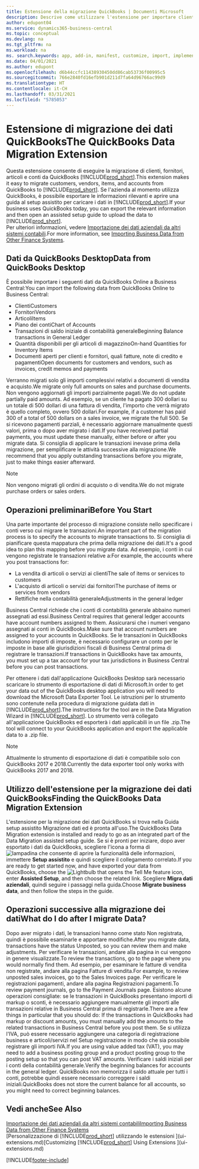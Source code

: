 ```yaml
---
title: Estensione della migrazione QuickBooks | Documenti Microsoft
description: Descrive come utilizzare l'estensione per importare clienti, fornitori, articoli e conti da QuickBooks Desktop a Business Central.
author: edupont04
ms.service: dynamics365-business-central
ms.topic: conceptual
ms.devlang: na
ms.tgt_pltfrm: na
ms.workload: na
ms. search.keywords: app, add-in, manifest, customize, import, implement
ms.date: 04/01/2021
ms.author: edupont
ms.openlocfilehash: d6b44ccfc11438930450dd86cab53736f00995c5
ms.sourcegitcommit: 766e2840fd16efb901d211d7fa64d96766ac99d9
ms.translationtype: HT
ms.contentlocale: it-CH
ms.lasthandoff: 03/31/2021
ms.locfileid: "5785053"
---
```

# <a name="the-quickbooks-data-migration-extension"></a><span data-ttu-id="e59c8-103">Estensione di migrazione dei dati QuickBooks</span><span class="sxs-lookup"><span data-stu-id="e59c8-103">The QuickBooks Data Migration Extension</span></span>

<span data-ttu-id="e59c8-104">Questa estensione consente di eseguire la migrazione di clienti, fornitori, articoli e conti da QuickBooks [!INCLUDE[prod_short](includes/prod_short.md)].</span><span class="sxs-lookup"><span data-stu-id="e59c8-104">This extension makes it easy to migrate customers, vendors, items, and accounts from QuickBooks to [!INCLUDE[prod_short](includes/prod_short.md)].</span></span> <span data-ttu-id="e59c8-105">Se l'azienda al momento utilizza QuickBooks, è possibile esportare le informazioni rilevanti e aprire una guida al setup assistito per caricare i dati in [!INCLUDE[prod_short](includes/prod_short.md)].</span><span class="sxs-lookup"><span data-stu-id="e59c8-105">If your business uses QuickBooks today, you can export the relevant information and then open an assisted setup guide to upload the data to [!INCLUDE[prod_short](includes/prod_short.md)].</span></span>  
<span data-ttu-id="e59c8-106">Per ulteriori informazioni, vedere [Importazione dei dati aziendali da altri sistemi contabili](across-import-data-configuration-packages.md).</span><span class="sxs-lookup"><span data-stu-id="e59c8-106">For more information, see [Importing Business Data from Other Finance Systems](across-import-data-configuration-packages.md).</span></span>

## <a name="data-from-quickbooks-desktop"></a><span data-ttu-id="e59c8-107">Dati da QuickBooks Desktop</span><span class="sxs-lookup"><span data-stu-id="e59c8-107">Data from QuickBooks Desktop</span></span>

<span data-ttu-id="e59c8-108">È possibile importare i seguenti dati da QuickBooks Online a Business Central:</span><span class="sxs-lookup"><span data-stu-id="e59c8-108">You can import the following data from QuickBooks Online to Business Central:</span></span>

- <span data-ttu-id="e59c8-109">Clienti</span><span class="sxs-lookup"><span data-stu-id="e59c8-109">Customers</span></span>  
- <span data-ttu-id="e59c8-110">Fornitori</span><span class="sxs-lookup"><span data-stu-id="e59c8-110">Vendors</span></span>  
- <span data-ttu-id="e59c8-111">Articoli</span><span class="sxs-lookup"><span data-stu-id="e59c8-111">Items</span></span>  
- <span data-ttu-id="e59c8-112">Piano dei conti</span><span class="sxs-lookup"><span data-stu-id="e59c8-112">Chart of Accounts</span></span>  
- <span data-ttu-id="e59c8-113">Transazioni di saldo iniziale di contabilità generale</span><span class="sxs-lookup"><span data-stu-id="e59c8-113">Beginning Balance transactions in General Ledger</span></span>  
- <span data-ttu-id="e59c8-114">Quantità disponibili per gli articoli di magazzino</span><span class="sxs-lookup"><span data-stu-id="e59c8-114">On-hand Quantities for Inventory Items</span></span>  
- <span data-ttu-id="e59c8-115">Documenti aperti per clienti e fornitori, quali fatture, note di credito e pagamenti</span><span class="sxs-lookup"><span data-stu-id="e59c8-115">Open documents for customers and vendors, such as invoices, credit memos and payments</span></span>  

<span data-ttu-id="e59c8-116">Verranno migrati solo gli importi complessivi relativi a documenti di vendita e acquisto.</span><span class="sxs-lookup"><span data-stu-id="e59c8-116">We migrate only full amounts on sales and purchase documents.</span></span> <span data-ttu-id="e59c8-117">Non vengono aggiornati gli importi parzialmente pagati.</span><span class="sxs-lookup"><span data-stu-id="e59c8-117">We do not update partially paid amounts.</span></span> <span data-ttu-id="e59c8-118">Ad esempio, se un cliente ha pagato 300 dollari su un totale di 500 dollari di una fattura di vendita, l'importo che verrà migrato è quello completo, ovvero 500 dollari.</span><span class="sxs-lookup"><span data-stu-id="e59c8-118">For example, if a customer has paid 300 of a total of 500 dollars on a sales invoice, we migrate the full 500.</span></span> <span data-ttu-id="e59c8-119">Se si ricevono pagamenti parziali, è necessario aggiornare manualmente questi valori, prima o dopo aver migrato i dati.</span><span class="sxs-lookup"><span data-stu-id="e59c8-119">If you have received partial payments, you must update these manually, either before or after you migrate data.</span></span> <span data-ttu-id="e59c8-120">Si consiglia di applicare le transazioni inevase prima della migrazione, per semplificare le attività successive alla migrazione.</span><span class="sxs-lookup"><span data-stu-id="e59c8-120">We recommend that you apply outstanding transactions before you migrate, just to make things easier afterward.</span></span>

> [!NOTE]
> <span data-ttu-id="e59c8-121">Non vengono migrati gli ordini di acquisto o di vendita.</span><span class="sxs-lookup"><span data-stu-id="e59c8-121">We do not migrate purchase orders or sales orders.</span></span>

## <a name="before-you-start"></a><span data-ttu-id="e59c8-122">Operazioni preliminari</span><span class="sxs-lookup"><span data-stu-id="e59c8-122">Before You Start</span></span>

<span data-ttu-id="e59c8-123">Una parte importante del processo di migrazione consiste nello specificare i conti verso cui migrare le transazioni.</span><span class="sxs-lookup"><span data-stu-id="e59c8-123">An important part of the migration process is to specify the accounts to migrate transactions to.</span></span> <span data-ttu-id="e59c8-124">Si consiglia di pianificare questa mappatura che prima della migrazione dei dati.</span><span class="sxs-lookup"><span data-stu-id="e59c8-124">It's a good idea to plan this mapping before you migrate data.</span></span> <span data-ttu-id="e59c8-125">Ad esempio, i conti in cui vengono registrate le transazioni relative a:</span><span class="sxs-lookup"><span data-stu-id="e59c8-125">For example, the accounts where you post transactions for:</span></span>

- <span data-ttu-id="e59c8-126">La vendita di articoli o servizi ai clienti</span><span class="sxs-lookup"><span data-stu-id="e59c8-126">The sale of items or services to customers</span></span>  
- <span data-ttu-id="e59c8-127">L'acquisto di articoli o servizi dai fornitori</span><span class="sxs-lookup"><span data-stu-id="e59c8-127">The purchase of items or services from vendors</span></span>  
- <span data-ttu-id="e59c8-128">Rettifiche nella contabilità generale</span><span class="sxs-lookup"><span data-stu-id="e59c8-128">Adjustments in the general ledger</span></span>  

<span data-ttu-id="e59c8-129">Business Central richiede che i conti di contabilità generale abbaino numeri assegnati ad essi.</span><span class="sxs-lookup"><span data-stu-id="e59c8-129">Business Central requires that general ledger accounts have account numbers assigned to them.</span></span> <span data-ttu-id="e59c8-130">Assicurarsi che i numeri vengano assegnati ai conti in QuickBooks.</span><span class="sxs-lookup"><span data-stu-id="e59c8-130">Make sure that account numbers are assigned to your accounts in QuickBooks.</span></span>
<span data-ttu-id="e59c8-131">Se le transazioni in QuickBooks includono importi di imposte, è necessario configurare un conto per le imposte in base alle giurisdizioni fiscali di Business Central prima di registrare le transazioni.</span><span class="sxs-lookup"><span data-stu-id="e59c8-131">If transactions in QuickBooks have tax amounts, you must set up a tax account for your tax jurisdictions in Business Central before you can post transactions.</span></span>

<span data-ttu-id="e59c8-132">Per ottenere i dati dall'applicazione QuickBooks Desktop sarà necessario scaricare lo strumento di esportazione di dati di Microsoft.</span><span class="sxs-lookup"><span data-stu-id="e59c8-132">In order to get your data out of the QuickBooks desktop application you will need to download the Microsoft Data Exporter Tool.</span></span>  <span data-ttu-id="e59c8-133">Le istruzioni per lo strumento sono contenute nella procedura di migrazione guidata dati in [!INCLUDE[prod_short](includes/prod_short.md)].</span><span class="sxs-lookup"><span data-stu-id="e59c8-133">The instructions for the tool are in the Data Migration Wizard in [!INCLUDE[prod_short](includes/prod_short.md)].</span></span> <span data-ttu-id="e59c8-134">Lo strumento verrà collegato all'applicazione QuickBooks ed esporterà i dati applicabili in un file .zip.</span><span class="sxs-lookup"><span data-stu-id="e59c8-134">The tool will connect to your QuickBooks application and export the applicable data to a .zip file.</span></span>  

> [!NOTE]
> <span data-ttu-id="e59c8-135">Attualmente lo strumento di esportazione di dati è compatibile solo con QuickBooks 2017 e 2018.</span><span class="sxs-lookup"><span data-stu-id="e59c8-135">Currently the data exporter tool only works with QuickBooks 2017 and 2018.</span></span>

## <a name="finding-the-quickbooks-data-migration-extension"></a><span data-ttu-id="e59c8-136">Utilizzo dell'estensione per la migrazione dei dati QuickBooks</span><span class="sxs-lookup"><span data-stu-id="e59c8-136">Finding the QuickBooks Data Migration Extension</span></span>

<span data-ttu-id="e59c8-137">L'estensione per la migrazione dei dati QuickBooks si trova nella Guida setup assistito Migrazione dati ed è pronta all'uso.</span><span class="sxs-lookup"><span data-stu-id="e59c8-137">The QuickBooks Data Migration extension is installed and ready to go as an integrated part of the Data Migration assisted setup guide.</span></span> <span data-ttu-id="e59c8-138">Se si è pronti per iniziare, dopo aver esportato i dati da QuickBooks, scegliere l'icona a forma di ![lampadina che consente di aprire la funzionalità delle informazioni](media/ui-search/search_small.png "Informazioni sull'operazione che si desidera eseguire"), immettere **Setup assistito** e quindi scegliere il collegamento correlato.</span><span class="sxs-lookup"><span data-stu-id="e59c8-138">If you are ready to get started now, and have exported your data from QuickBooks, choose the ![Lightbulb that opens the Tell Me feature](media/ui-search/search_small.png "Tell me what you want to do") icon, enter **Assisted Setup**, and then choose the related link.</span></span> <span data-ttu-id="e59c8-139">Scegliere **Migra dati aziendali**, quindi seguire i passaggi nella guida.</span><span class="sxs-lookup"><span data-stu-id="e59c8-139">Choose **Migrate business data**, and then follow the steps in the guide.</span></span>  

## <a name="what-do-i-do-after-i-migrate-data"></a><span data-ttu-id="e59c8-140">Operazioni successive alla migrazione dei dati</span><span class="sxs-lookup"><span data-stu-id="e59c8-140">What do I do after I migrate Data?</span></span>

<span data-ttu-id="e59c8-141">Dopo aver migrato i dati, le transazioni hanno come stato Non registrata, quindi è possibile esaminarle e apportare modifiche.</span><span class="sxs-lookup"><span data-stu-id="e59c8-141">After you migrate data, transactions have the status Unposted, so you can review them and make adjustments.</span></span> <span data-ttu-id="e59c8-142">Per verificare le transazioni, andare alla pagina in cui vengono in genere visualizzate.</span><span class="sxs-lookup"><span data-stu-id="e59c8-142">To review the transactions, go to the page where you would normally find them.</span></span> <span data-ttu-id="e59c8-143">Ad esempio, per esaminare le fatture di vendita non registrate, andare alla pagina Fatture di vendita.</span><span class="sxs-lookup"><span data-stu-id="e59c8-143">For example, to review unposted sales invoices, go to the Sales Invoices page.</span></span> <span data-ttu-id="e59c8-144">Per verificare le registrazioni pagamenti, andare alla pagina Registrazioni pagamenti.</span><span class="sxs-lookup"><span data-stu-id="e59c8-144">To review payment journals, go to the Payment Journals page.</span></span>
<span data-ttu-id="e59c8-145">Esistono alcune operazioni consigliate: se le transazioni in QuickBooks presentano importi di markup o sconti, è necessario aggiungere manualmente gli importi alle transazioni relative in Business Central prima di registrarle.</span><span class="sxs-lookup"><span data-stu-id="e59c8-145">There are a few things in particular that you should do: If the transactions in QuickBooks had markup or discount amounts, you must manually add the amounts to the related transactions in Business Central before you post them.</span></span>
<span data-ttu-id="e59c8-146">Se si utilizza l'IVA, può essere necessario aggiungere una categoria di registrazione business e articoli/servizi nel Setup registrazione in modo che sia possibile registrare gli importi IVA.</span><span class="sxs-lookup"><span data-stu-id="e59c8-146">If you are using value added tax (VAT), you may need to add a business posting group and a product posting group to the posting setup so that you can post VAT amounts.</span></span>
<span data-ttu-id="e59c8-147">Verificare i saldi iniziali per i conti della contabilità generale.</span><span class="sxs-lookup"><span data-stu-id="e59c8-147">Verify the beginning balances for accounts in the general ledger.</span></span> <span data-ttu-id="e59c8-148">QuickBooks non memorizza il saldo attuale per tutti i conti, potrebbe quindi essere necessario correggere i saldi iniziali.</span><span class="sxs-lookup"><span data-stu-id="e59c8-148">QuickBooks does not store the current balance for all accounts, so you might need to correct beginning balances.</span></span>

## <a name="see-also"></a><span data-ttu-id="e59c8-149">Vedi anche</span><span class="sxs-lookup"><span data-stu-id="e59c8-149">See Also</span></span>

[<span data-ttu-id="e59c8-150">Importazione dei dati aziendali da altri sistemi contabili</span><span class="sxs-lookup"><span data-stu-id="e59c8-150">Importing Business Data from Other Finance Systems</span></span>](across-import-data-configuration-packages.md)  
<span data-ttu-id="e59c8-151">[Personalizzazione di [!INCLUDE[prod_short](includes/prod_short.md)] utilizzando le estensioni ](ui-extensions.md)</span><span class="sxs-lookup"><span data-stu-id="e59c8-151">[Customizing [!INCLUDE[prod_short](includes/prod_short.md)] Using Extensions ](ui-extensions.md)</span></span>  


[!INCLUDE[footer-include](includes/footer-banner.md)]